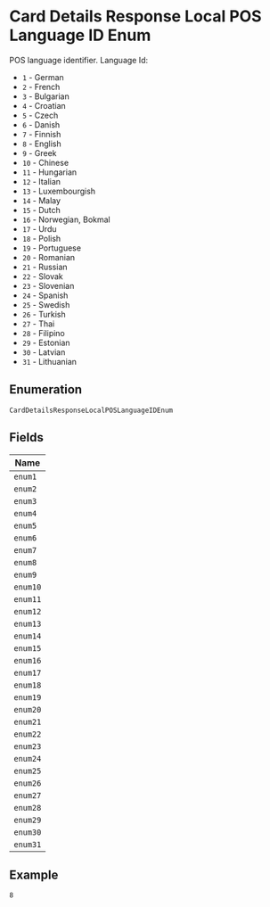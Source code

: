 
# Card Details Response Local POS Language ID Enum

POS language identifier. Language Id:

* `1` - German
* `2` - French
* `3` - Bulgarian
* `4` - Croatian
* `5` - Czech
* `6` - Danish
* `7` - Finnish
* `8` - English
* `9` - Greek
* `10` - Chinese
* `11` - Hungarian
* `12` - Italian
* `13` - Luxembourgish
* `14` - Malay
* `15` - Dutch
* `16` - Norwegian, Bokmal
* `17` - Urdu
* `18` - Polish
* `19` - Portuguese
* `20` - Romanian
* `21` - Russian
* `22` - Slovak
* `23` - Slovenian
* `24` - Spanish
* `25` - Swedish
* `26` - Turkish
* `27` - Thai
* `28` - Filipino
* `29` - Estonian
* `30` - Latvian
* `31` - Lithuanian

## Enumeration

`CardDetailsResponseLocalPOSLanguageIDEnum`

## Fields

| Name |
|  --- |
| `enum1` |
| `enum2` |
| `enum3` |
| `enum4` |
| `enum5` |
| `enum6` |
| `enum7` |
| `enum8` |
| `enum9` |
| `enum10` |
| `enum11` |
| `enum12` |
| `enum13` |
| `enum14` |
| `enum15` |
| `enum16` |
| `enum17` |
| `enum18` |
| `enum19` |
| `enum20` |
| `enum21` |
| `enum22` |
| `enum23` |
| `enum24` |
| `enum25` |
| `enum26` |
| `enum27` |
| `enum28` |
| `enum29` |
| `enum30` |
| `enum31` |

## Example

```
8
```

